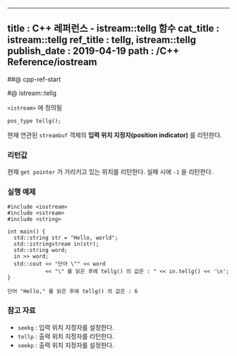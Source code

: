 ----------------
title : C++ 레퍼런스 - istream::tellg 함수
cat_title : istream::tellg
ref_title : tellg, istream::tellg
publish_date : 2019-04-19
path : /C++ Reference/iostream
--------------

##@ cpp-ref-start

#@ istream::tellg

`<istream>` 에 정의됨

```cpp-formatted
pos_type tellg();
```

현재 연관된 `streambuf` 객체의 **입력 위치 지정자(position indicator)** 를 리턴한다.

### 리턴값

현재 `get pointer` 가 가리키고 있는 위치를 리턴한다. 실패 시에 `-1` 을 리턴한다.

### 실행 예제

```cpp-formatted
#include <iostream>
#include <sstream>
#include <string>

int main() {
  std::string str = "Hello, world";
  std::istringstream in(str);
  std::string word;
  in >> word;
  std::cout << "단어 \"" << word
            << "\" 를 읽은 후에 tellg() 의 값은 : " << in.tellg() << '\n';
}
```

```exec
단어 "Hello," 를 읽은 후에 tellg() 의 값은 : 6
```


### 참고 자료

* `seekg` : 입력 위치 지정자를 설정한다.
* `tellp` : 출력 위치 지정자를 리턴한다.
* `seekp` : 출력 위치 지정자를 설정한다.